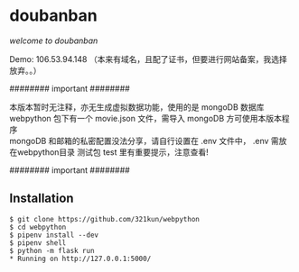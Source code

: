 # doubanban

*welcome to doubanban*

Demo: 106.53.94.148  （本来有域名，且配了证书，但要进行网站备案，我选择放弃。。）


######## important ########

本版本暂时无注释，亦无生成虚拟数据功能，使用的是 mongoDB 数据库
webpython 包下有一个 movie.json 文件，需导入 mongoDB 方可使用本版本程序  
mongoDB 和邮箱的私密配置没法分享，请自行设置在 .env 文件中， .env 需放在webpython目录
测试包 test 里有重要提示，注意查看!

######## important ########


## Installation

```
$ git clone https://github.com/321kun/webpython
$ cd webpython
$ pipenv install --dev
$ pipenv shell
$ python -m flask run
* Running on http://127.0.0.1:5000/
